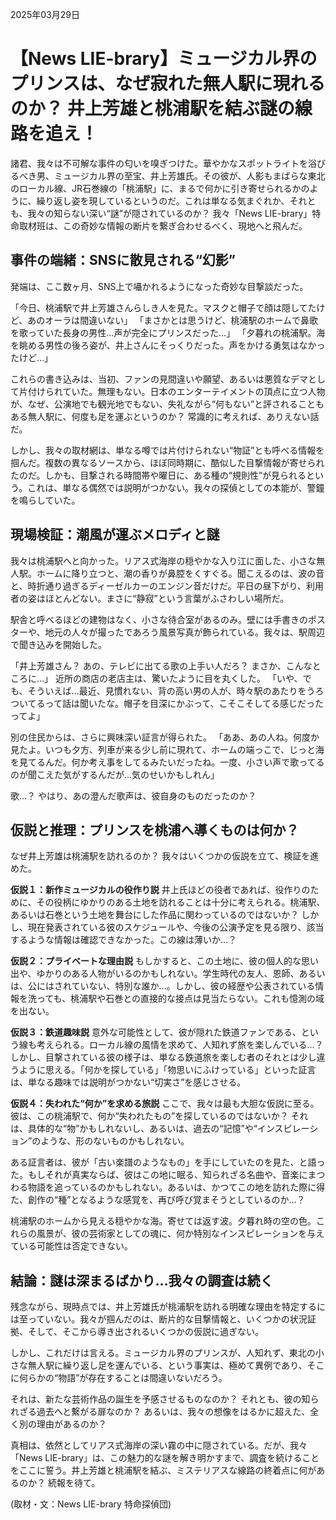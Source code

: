 2025年03月29日

# 【News LIE-brary】ミュージカル界のプリンスは、なぜ寂れた無人駅に現れるのか？ 井上芳雄と桃浦駅を結ぶ謎の線路を追え！

諸君、我々は不可解な事件の匂いを嗅ぎつけた。華やかなスポットライトを浴びるべき男、ミュージカル界の至宝、井上芳雄氏。その彼が、人影もまばらな東北のローカル線、JR石巻線の「桃浦駅」に、まるで何かに引き寄せられるかのように、繰り返し姿を現しているというのだ。これは単なる気まぐれか、それとも、我々の知らない深い“謎”が隠されているのか？ 我々「News LIE-brary」特命取材班は、この奇妙な情報の断片を繋ぎ合わせるべく、現地へと飛んだ。

## 事件の端緒：SNSに散見される“幻影”

発端は、ここ数ヶ月、SNS上で囁かれるようになった奇妙な目撃談だった。

「今日、桃浦駅で井上芳雄さんらしき人を見た。マスクと帽子で顔は隠してたけど、あのオーラは間違いない」
「まさかとは思うけど、桃浦駅のホームで鼻歌を歌っていた長身の男性…声が完全にプリンスだった…」
「夕暮れの桃浦駅。海を眺める男性の後ろ姿が、井上さんにそっくりだった。声をかける勇気はなかったけど…」

これらの書き込みは、当初、ファンの見間違いや願望、あるいは悪質なデマとして片付けられていた。無理もない。日本のエンターテイメントの頂点に立つ人物が、なぜ、公演地でも観光地でもない、失礼ながら“何もない”と評されることもある無人駅に、何度も足を運ぶというのか？ 常識的に考えれば、ありえない話だ。

しかし、我々の取材網は、単なる噂では片付けられない“物証”とも呼べる情報を掴んだ。複数の異なるソースから、ほぼ同時期に、酷似した目撃情報が寄せられたのだ。しかも、目撃される時間帯や曜日に、ある種の“規則性”が見られるという。これは、単なる偶然では説明がつかない。我々の探偵としての本能が、警鐘を鳴らしていた。

## 現場検証：潮風が運ぶメロディと謎

我々は桃浦駅へと向かった。リアス式海岸の穏やかな入り江に面した、小さな無人駅。ホームに降り立つと、潮の香りが鼻腔をくすぐる。聞こえるのは、波の音と、時折通り過ぎるディーゼルカーのエンジン音だけだ。平日の昼下がり、利用者の姿はほとんどない。まさに“静寂”という言葉がふさわしい場所だ。

駅舎と呼べるほどの建物はなく、小さな待合室があるのみ。壁には手書きのポスターや、地元の人々が撮ったであろう風景写真が飾られている。我々は、駅周辺で聞き込みを開始した。

「井上芳雄さん？ あの、テレビに出てる歌の上手い人だろ？ まさか、こんなところに…」
近所の商店の老店主は、驚いたように目を丸くした。
「いや、でも、そういえば…最近、見慣れない、背の高い男の人が、時々駅のあたりをうろついてるって話は聞いたな。帽子を目深にかぶって、こそこそしてる感じだったってよ」

別の住民からは、さらに興味深い証言が得られた。
「ああ、あの人ね。何度か見たよ。いつも夕方、列車が来る少し前に現れて、ホームの端っこで、じっと海を見てるんだ。何か考え事をしてるみたいだったね。一度、小さい声で歌ってるのが聞こえた気がするんだが…気のせいかもしれん」

歌…？ やはり、あの澄んだ歌声は、彼自身のものだったのか？

## 仮説と推理：プリンスを桃浦へ導くものは何か？

なぜ井上芳雄は桃浦駅を訪れるのか？ 我々はいくつかの仮説を立て、検証を進めた。

**仮説１：新作ミュージカルの役作り説**
井上氏ほどの役者であれば、役作りのために、その役柄にゆかりのある土地を訪れることは十分に考えられる。桃浦駅、あるいは石巻という土地を舞台にした作品に関わっているのではないか？ しかし、現在発表されている彼のスケジュールや、今後の公演予定を見る限り、該当するような情報は確認できなかった。この線は薄いか…？

**仮説２：プライベートな理由説**
もしかすると、この土地に、彼の個人的な思い出や、ゆかりのある人物がいるのかもしれない。学生時代の友人、恩師、あるいは、公にはされていない、特別な誰か…。しかし、彼の経歴や公表されている情報を洗っても、桃浦駅や石巻との直接的な接点は見当たらない。これも憶測の域を出ない。

**仮説３：鉄道趣味説**
意外な可能性として、彼が隠れた鉄道ファンである、という線も考えられる。ローカル線の風情を求めて、人知れず旅を楽しんでいる…？ しかし、目撃されている彼の様子は、単なる鉄道旅を楽しむ者のそれとは少し違うように思える。「何かを探している」「物思いにふけっている」といった証言は、単なる趣味では説明がつかない“切実さ”を感じさせる。

**仮説４：失われた“何か”を求める旅説**
ここで、我々は最も大胆な仮説に至る。彼は、この桃浦駅で、何か“失われたもの”を探しているのではないか？ それは、具体的な“物”かもしれないし、あるいは、過去の“記憶”や“インスピレーション”のような、形のないものかもしれない。

ある証言者は、彼が「古い楽譜のようなもの」を手にしていたのを見た、と語った。もしそれが真実ならば、彼はこの地に眠る、知られざる名曲や、音楽にまつわる物語を追っているのかもしれない。あるいは、かつてこの地を訪れた際に得た、創作の“種”となるような感覚を、再び呼び覚まそうとしているのか…？

桃浦駅のホームから見える穏やかな海。寄せては返す波。夕暮れ時の空の色。これらの風景が、彼の芸術家としての魂に、何か特別なインスピレーションを与えている可能性は否定できない。

## 結論：謎は深まるばかり…我々の調査は続く

残念ながら、現時点では、井上芳雄氏が桃浦駅を訪れる明確な理由を特定するには至っていない。我々が掴んだのは、断片的な目撃情報と、いくつかの状況証拠、そして、そこから導き出されるいくつかの仮説に過ぎない。

しかし、これだけは言える。ミュージカル界のプリンスが、人知れず、東北の小さな無人駅に繰り返し足を運んでいる、という事実は、極めて異例であり、そこに何らかの“物語”が存在することは間違いないだろう。

それは、新たな芸術作品の誕生を予感させるものなのか？
それとも、彼の知られざる過去へと繋がる扉なのか？
あるいは、我々の想像をはるかに超えた、全く別の理由があるのか？

真相は、依然としてリアス式海岸の深い霧の中に隠されている。だが、我々「News LIE-brary」は、この魅力的な謎を解き明かすまで、調査を続けることをここに誓う。井上芳雄と桃浦駅を結ぶ、ミステリアスな線路の終着点に何があるのか？ 続報を待て。

(取材・文：News LIE-brary 特命探偵団)